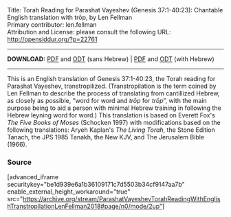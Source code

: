 <html>
<head></head>
<body>
Title: Torah Reading for Parashat Vayeshev (Genesis 37:1-40:23): Chantable English translation with trōp, by Len Fellman<br />
Primary contributor: len.fellman<br />
Attribution and License: please consult the following URL: <a href="http://opensiddur.org/?p=22761">http://opensiddur.org/?p=22761</a>
<p />
<hr />

<style type="text/css" media="all">.printfriendly {display: none!important;}</style>

<strong>DOWNLOAD:</strong> <a href="https://archive.org/download/ParashatVayeshevTorahReadingWithEnglishTranstropilationLenFellman2018/ParashatVayeshevTorahReadinggenesis37-40InEnglishTranstropilationlenFellman2018-EnglishOnly.pdf">PDF</a> and <a href="https://archive.org/download/ParashatVayeshevTorahReadingWithEnglishTranstropilationLenFellman2018/ParashatVayeshevTorahReadinggenesis37-40InEnglishTranstropilationlenFellman2018-EnglishOnly.odt">ODT</a> (sans Hebrew) | <a href="https://archive.org/download/ParashatVayeshevTorahReadingWithEnglishTranstropilationLenFellman2018/Parashat%20Vayeshev%20Torah%20Reading%20%28Genesis%2037-40%29%20in%20English%20transtropilation%20%28Len%20Fellman%202018%29.pdf">PDF</a> and <a href="https://archive.org/download/ParashatVayeshevTorahReadingWithEnglishTranstropilationLenFellman2018/Parashat%20Vayeshev%20Torah%20Reading%20%28Genesis%2037-40%29%20in%20English%20transtropilation%20%28Len%20Fellman%202018%29.odt">ODT</a> (with Hebrew) 

<hr />

This is an English translation of Genesis 37:1-40:23, the Torah reading for Parashat Vayeshev, transtropilized. (Transtropilation is the term coined by Len Fellman to describe the process of translating from cantillized Hebrew, as closely as possible, “word for word and <em>trōp</em> for <em>trōp</em>”, with the main purpose being to aid a person with minimal Hebrew training in following the Hebrew leyning word for word.) This translation is based on Everett Fox's <em>The Five Books of Moses</em> (Schocken 1997) with modifications based on the following translations: Aryeh Kaplan's <em>The Living Torah</em>, the Stone Edition Tanach, the JPS 1985 Tanakh, the New KJV, and The Jerusalem Bible (1966).

<h3>Source</h3>

[advanced_iframe securitykey="be1d939e6a1b36109171c7d5503b34cf9147aa7b" enable_external_height_workaround="true" src="https://archive.org/stream/ParashatVayeshevTorahReadingWithEnglishTranstropilationLenFellman2018#page/n0/mode/2up"]
</body>
</html>